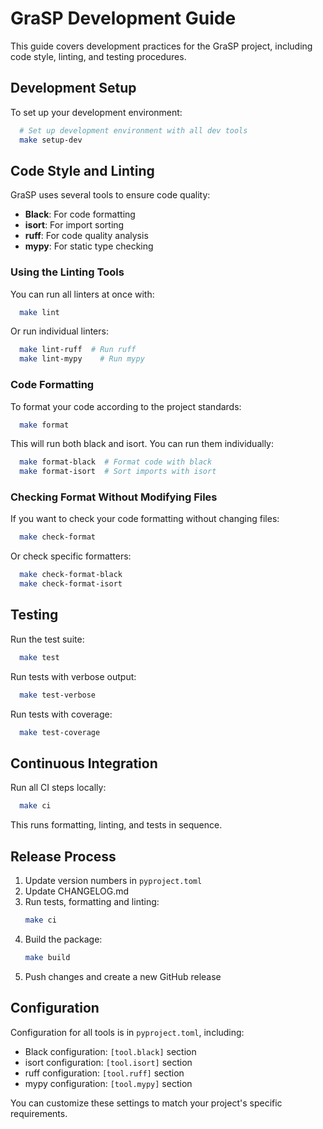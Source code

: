 # GraSP Development Guide

This guide covers development practices for the GraSP project, including code style, linting, and testing procedures.

## Development Setup

To set up your development environment:

```bash
  # Set up development environment with all dev tools
  make setup-dev
```

## Code Style and Linting

GraSP uses several tools to ensure code quality:

- **Black**: For code formatting
- **isort**: For import sorting
- **ruff**: For code quality analysis
- **mypy**: For static type checking

### Using the Linting Tools

You can run all linters at once with:

```bash
  make lint
```

Or run individual linters:

```bash
  make lint-ruff  # Run ruff
  make lint-mypy    # Run mypy
```

### Code Formatting

To format your code according to the project standards:

```bash
  make format
```

This will run both black and isort. You can run them individually:

```bash
  make format-black  # Format code with black
  make format-isort  # Sort imports with isort
```

### Checking Format Without Modifying Files

If you want to check your code formatting without changing files:

```bash
  make check-format
```

Or check specific formatters:

```bash
  make check-format-black
  make check-format-isort
```

## Testing

Run the test suite:

```bash
  make test
```

Run tests with verbose output:

```bash
  make test-verbose
```

Run tests with coverage:

```bash
  make test-coverage
```

## Continuous Integration

Run all CI steps locally:

```bash
  make ci
```

This runs formatting, linting, and tests in sequence.

## Release Process

1. Update version numbers in `pyproject.toml`
2. Update CHANGELOG.md
3. Run tests, formatting and linting: 
    ```bash 
    make ci
    ```
4. Build the package: 
    ```bash
    make build
    ```
5. Push changes and create a new GitHub release

## Configuration

Configuration for all tools is in `pyproject.toml`, including:

- Black configuration: `[tool.black]` section
- isort configuration: `[tool.isort]` section
- ruff configuration: `[tool.ruff]` section
- mypy configuration: `[tool.mypy]` section

You can customize these settings to match your project's specific requirements.
